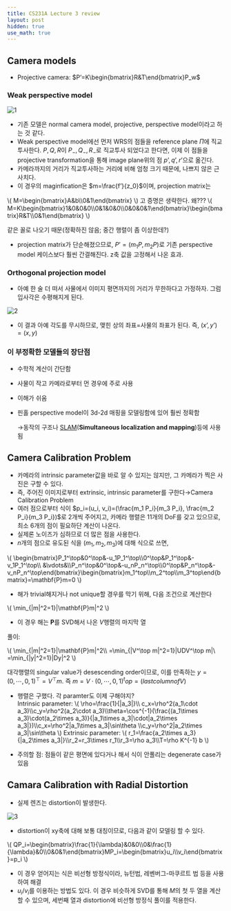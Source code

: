 ```yaml
---
title: CS231A Lecture 3 review
layout: post
hidden: true
use_math: true
---
```


## Camera models

- Projective camera: $P’=K\begin{bmatrix}R&T\end{bmatrix}P_w$

### Weak perspective model

![1](https://github.com/user-attachments/assets/2bf9d947-26df-440d-9046-dccd655f7d7c)

- 기존 모델은 normal camera model, projective, perspective model이라고 하는 것 같다.
- Weak perspective model에선 먼저 WRS의 점들을 reference plane $\Pi$에 직교투사한다. $P, Q, R$이 $P_{-},Q_{-},R_{-}$로 직교투사 되었다고 한다면, 이제 이 점들을 projective transformation을 통해 image plane위의 점 $p’, q’, r’$으로 옮긴다.
- 카메라까지의 거리가 직교투사하는 거리에 비해 엄청 크기 때문에, 나쁘지 않은 근사치다.
- 이 경우의 maginfication은 $m=\frac{f’}{z_0}$이며, projection matrix는

\\(
M=\begin{bmatrix}A&b\\\0&1\end{bmatrix}
\\)
고 증명은 생략한다. 왜???
\\(
M=K\begin{bmatrix}1&0&0&0\\\0&1&0&0\\\0&0&0&1\end{bmatrix}\begin{bmatrix}R&T\\\0&1\end{bmatrix}
\\) 

같은 꼴로 나오기 때문(정확하진 않음; 중간 행렬이 좀 이상한데?)

- projection matrix가 단순해졌으므로, $P’=(m_1 P, m_2 P)$로 기존 perspective model 케이스보다 훨씬 간결해진다. z축 값을 고정해서 나온 효과.

### Orthogonal projection model

- 아예 한 술 더 떠서 사물에서 이미지 평면까지의 거리가 무한하다고 가정하자. 그럼 입사각은 수평해지게 된다.

![2](https://github.com/user-attachments/assets/123fe2d3-45c2-4d5f-9520-2eaecb1dbfd8)

- 이 결과 아예 각도를 무시하므로, 맺힌 상의 좌표=사물의 좌표가 된다. 즉, $(x’, y’)=(x,y)$

### 이 부정확한 모델들의 장단점

- 수학적 계산이 간단함
- 사물이 작고 카메라로부터 먼 경우에 주로 사용
- 이해가 쉬움
- 핀홀 perspective model이 3d-2d 매핑을 모델링함에 있어 훨씬 정확함
    
    →동작의 구조나 [SLAM](https://en.wikipedia.org/wiki/Simultaneous_localization_and_mapping)(**Simultaneous localization and mapping**)등에 사용됨
    

## Camera Calibration Problem

- 카메라의 intrinsic parameter값을 바로 알 수 있지는 않지만, 그 카메라가 찍은 사진은 구할 수 있다.
- 즉, 주어진 이미지로부터 extrinsic, intrinsic parameter를 구한다→Camera Calibration Problem
- 여러 점으로부터 식이 $p_i=(u_i, v_i)=(\frac{m_1 P_i}{m_3 P_i}, \frac{m_2 P_i}{m_3 P_i})$로 2개씩 주어지고, 카메라 행렬은 11개의 DoF를 갖고 있으므로, 최소 6개의 점이 필요하단 계산이 나온다.
- 실제론 노이즈가 심하므로 더 많은 점을 사용한다.
- $n$개의 점으로 유도된 식을 $(m_1, m_2, m_3)$에 대해 식으로 쓰면,

\\(
\begin{bmatrix}P_1^\top&0^\top&-u_1P_1^\top\\\0^\top&P_1^\top&-v_1P_1^\top\\\ &\vdots&\\\P_n^\top&0^\top&-u_nP_n^\top\\\0^\top&P_n^\top&-v_nP_n^\top\end{bmatrix}\begin{bmatrix}m_1^top\\\m_2^top\\\m_3^top\end{bmatrix}=\mathbf{P}m=0
\\)

- 해가 trivial해지거나 not unique할 경우를 막기 위해,  다음 조건으로 계산한다

\\(
\min_{\|m\|^2=1}\|\mathbf{P}m\|^2
\\)

- 이 경우 해는 $\mathbf{P}$를 SVD해서 나온 $V$행렬의 마지막 열

풀이: 

\\(
\min_{\|m\|^2=1}\|\mathbf{P}m\|^2\\\ 
=\min_{\|V^\top m\|^2=1}\|UDV^\top m\|\\\
=\min_{\|y\|^2=1}\|Dy\|^2
\\)

대각행렬의 singular value가 desescending order이므로, 이를 만족하는 $y=(0, \cdots, 0, 1)^\top=V^\top m$. 즉 $m=V\cdot (0,\cdots,0,1)^top=(last column of V)$

- 행렬은 구했다. 각 paramter도 이제 구해야지?  
  Intrinsic parameter:
\\(
\rho=\frac{1}{\|a_3\|}\\\ c_x=\rho^2(a_1\cdot a_3)\\\c_y=\rho^2(a_2\cdot a_3)\\\\theta=\cos^{-1}\(\frac{(a_1\times a_3)\cdot(a_2\times a_3)}{\|a_1\times a_3\|\cdot\|a_2\times a_3\|}\)\\\c_x=\rho^2\|a_1\times a_3\|\sin\theta \\\c_y=\rho^2\|a_2\times a_3\|\sin\theta
\\)
  Extrinsic parameter:
\\(
r_1=\frac{a_2\times a_3}{\|a_2\times a_3\|}\\\r_2=r_3\times r_1\\\r_3=\rho a_3\\\T=\rho K^{-1} b
\\)


- 주의할 점: 점들이 같은 평면에 있다거나 해서 식이 안풀리는 degenerate case가 있음

## Camara Calibration with Radial Distortion

- 실제 렌즈는 distortion이 발생한다.

![3](https://github.com/user-attachments/assets/9df309c9-b448-4c51-9a71-afb5ef3462bd)

- distortion이 xy축에 대해 보통 대칭이므로, 다음과 같이 모델링 할 수 있다.

\\(
QP_i=\begin{bmatrix}\frac{1}{\lambda}&0&0\\\\0&\frac{1}{\lambda}&0\\\\0&0&1\end{bmatrix}MP_i=\begin{bmatrix}u_i\\\v_i\end{bmatrix}=p_i
\\)

- 이 경우 얻어지는 식은 비선형 방정식이라, 뉴턴법, 레벤버그-마쿠르트 법 등을 사용하여 해결
- $u_i/v_i$를 이용하는 방법도 있다. 이 경우 비슷하게 SVD를 통해 $M$의 첫 두 열을 계산할 수 있으며, 세번째 열과 distortion에 비선형 방정식 풀이를 적용한다.
